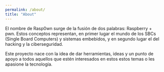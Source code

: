 ```yaml
---
permalink: /about/
title: "About"
---
```


El nombre de Rasp0wn surge de la fusión de dos palabras: Raspberry + pwn. Estos conceptos representan, en primer lugar el mundo de los SBCs (Single Board Computers) y sistemas embebidos, y en segundo lugar el del hacking y la ciberseguridad.

Este proyecto nace con la idea de dar herramientas, ideas y un punto de apoyo a todos aquellos que estén interesados en estos estos temas o les apasione la tecnología.